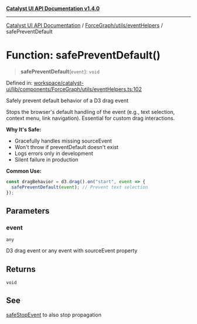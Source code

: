 [**Catalyst UI API Documentation v1.4.0**](../../../../README.md)

---

[Catalyst UI API Documentation](../../../../README.md) / [ForceGraph/utils/eventHelpers](../README.md) / safePreventDefault

# Function: safePreventDefault()

> **safePreventDefault**(`event`): `void`

Defined in: [workspace/catalyst-ui/lib/components/ForceGraph/utils/eventHelpers.ts:102](https://github.com/TheBranchDriftCatalyst/catalyst-ui/blob/main/lib/components/ForceGraph/utils/eventHelpers.ts#L102)

Safely prevent default behavior of a D3 drag event

Stops the browser's default handling of the event (e.g., text selection,
context menu, link navigation). Essential for custom drag interactions.

**Why It's Safe:**

- Gracefully handles missing sourceEvent
- Won't throw if preventDefault doesn't exist
- Logs errors only in development
- Silent failure in production

**Common Use:**

```typescript
const dragBehavior = d3.drag().on("start", event => {
  safePreventDefault(event); // Prevent text selection
});
```

## Parameters

### event

`any`

D3 drag event or any event with sourceEvent property

## Returns

`void`

## See

[safeStopEvent](safeStopEvent.md) to also stop propagation
